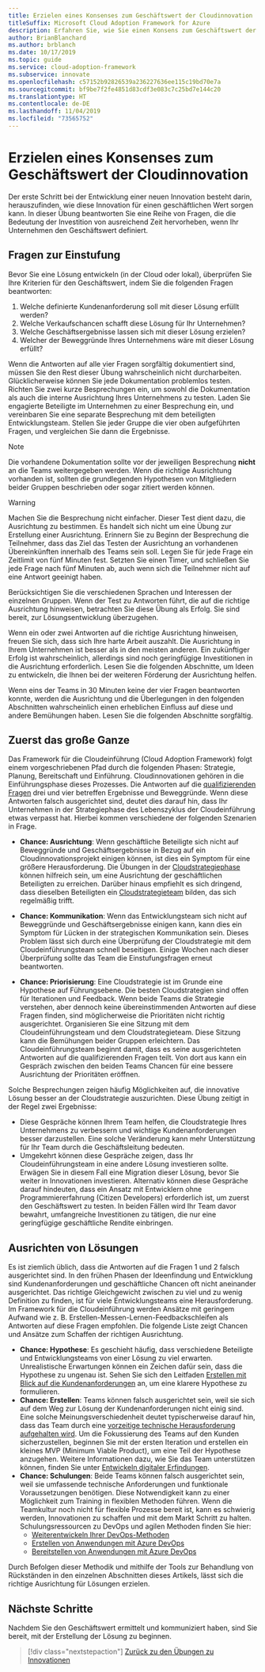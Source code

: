 ```yaml
---
title: Erzielen eines Konsenses zum Geschäftswert der Cloudinnovation
titleSuffix: Microsoft Cloud Adoption Framework for Azure
description: Erfahren Sie, wie Sie einen Konsens zum Geschäftswert der Cloudinnovation erzielen.
author: BrianBlanchard
ms.author: brblanch
ms.date: 10/17/2019
ms.topic: guide
ms.service: cloud-adoption-framework
ms.subservice: innovate
ms.openlocfilehash: c57152b92826539a236227636ee115c19bd70e7a
ms.sourcegitcommit: bf9be7f2fe4851d83cdf3e083c7c25bd7e144c20
ms.translationtype: HT
ms.contentlocale: de-DE
ms.lasthandoff: 11/04/2019
ms.locfileid: "73565752"
---
```

# <a name="build-consensus-on-the-business-value-of-innovation"></a>Erzielen eines Konsenses zum Geschäftswert der Cloudinnovation

Der erste Schritt bei der Entwicklung einer neuen Innovation besteht darin, herauszufinden, wie diese Innovation für einen geschäftlichen Wert sorgen kann. In dieser Übung beantworten Sie eine Reihe von Fragen, die die Bedeutung der Investition von ausreichend Zeit hervorheben, wenn Ihr Unternehmen den Geschäftswert definiert.

## <a name="qualifying-questions"></a>Fragen zur Einstufung

Bevor Sie eine Lösung entwickeln (in der Cloud oder lokal), überprüfen Sie Ihre Kriterien für den Geschäftswert, indem Sie die folgenden Fragen beantworten:

1. Welche definierte Kundenanforderung soll mit dieser Lösung erfüllt werden?
1. Welche Verkaufschancen schafft diese Lösung für Ihr Unternehmen?
1. Welche Geschäftsergebnisse lassen sich mit dieser Lösung erzielen?
1. Welcher der Beweggründe Ihres Unternehmens wäre mit dieser Lösung erfüllt?

Wenn die Antworten auf alle vier Fragen sorgfältig dokumentiert sind, müssen Sie den Rest dieser Übung wahrscheinlich nicht durcharbeiten. Glücklicherweise können Sie jede Dokumentation problemlos testen. Richten Sie zwei kurze Besprechungen ein, um sowohl die Dokumentation als auch die interne Ausrichtung Ihres Unternehmens zu testen. Laden Sie engagierte Beteiligte im Unternehmen zu einer Besprechung ein, und vereinbaren Sie eine separate Besprechung mit dem beteiligten Entwicklungsteam. Stellen Sie jeder Gruppe die vier oben aufgeführten Fragen, und vergleichen Sie dann die Ergebnisse.

> [!NOTE]
> Die vorhandene Dokumentation sollte vor der jeweiligen Besprechung **nicht** an die Teams weitergegeben werden. Wenn die richtige Ausrichtung vorhanden ist, sollten die grundlegenden Hypothesen von Mitgliedern beider Gruppen beschrieben oder sogar zitiert werden können.

<!-- -->

> [!WARNING]
> Machen Sie die Besprechung nicht einfacher. Dieser Test dient dazu, die Ausrichtung zu bestimmen. Es handelt sich nicht um eine Übung zur Erstellung einer Ausrichtung. Erinnern Sie zu Beginn der Besprechung die Teilnehmer, dass das Ziel das Testen der Ausrichtung an vorhandenen Übereinkünften innerhalb des Teams sein soll. Legen Sie für jede Frage ein Zeitlimit von fünf Minuten fest. Setzten Sie einen Timer, und schließen Sie jede Frage nach fünf Minuten ab, auch wenn sich die Teilnehmer nicht auf eine Antwort geeinigt haben.

Berücksichtigen Sie die verschiedenen Sprachen und Interessen der einzelnen Gruppen. Wenn der Test zu Antworten führt, die auf die richtige Ausrichtung hinweisen, betrachten Sie diese Übung als Erfolg. Sie sind bereit, zur Lösungsentwicklung überzugehen.

Wenn ein oder zwei Antworten auf die richtige Ausrichtung hinweisen, freuen Sie sich, dass sich Ihre harte Arbeit auszahlt. Die Ausrichtung in Ihrem Unternehmen ist besser als in den meisten anderen. Ein zukünftiger Erfolg ist wahrscheinlich, allerdings sind noch geringfügige Investitionen in die Ausrichtung erforderlich. Lesen Sie die folgenden Abschnitte, um Ideen zu entwickeln, die Ihnen bei der weiteren Förderung der Ausrichtung helfen.

Wenn eins der Teams in 30 Minuten keine der vier Fragen beantworten konnte, werden die Ausrichtung und die Überlegungen in den folgenden Abschnitten wahrscheinlich einen erheblichen Einfluss auf diese und andere Bemühungen haben. Lesen Sie die folgenden Abschnitte sorgfältig.

## <a name="address-the-big-picture-first"></a>Zuerst das große Ganze

Das Framework für die Cloudeinführung (Cloud Adoption Framework) folgt einem vorgeschriebenen Pfad durch die folgenden Phasen: Strategie, Planung, Bereitschaft und Einführung. Cloudinnovationen gehören in die Einführungsphase dieses Prozesses. Die Antworten auf die [qualifizierenden Fragen](#qualifying-questions) drei und vier betreffen Ergebnisse und Beweggründe. Wenn diese Antworten falsch ausgerichtet sind, deutet dies darauf hin, dass Ihr Unternehmen in der Strategiephase des Lebenszyklus der Cloudeinführung etwas verpasst hat. Hierbei kommen verschiedene der folgenden Szenarien in Frage.

- **Chance: Ausrichtung**: Wenn geschäftliche Beteiligte sich nicht auf Beweggründe und Geschäftsergebnisse in Bezug auf ein Cloudinnovationsprojekt einigen können, ist dies ein Symptom für eine größere Herausforderung. Die Übungen in der [Cloudstrategiephase](../strategy/index.md) können hilfreich sein, um eine Ausrichtung der geschäftlichen Beteiligten zu erreichen. Darüber hinaus empfiehlt es sich dringend, dass dieselben Beteiligten ein [Cloudstrategieteam](../organize/cloud-strategy.md) bilden, das sich regelmäßig trifft.

- **Chance: Kommunikation**: Wenn das Entwicklungsteam sich nicht auf Beweggründe und Geschäftsergebnisse einigen kann, kann dies ein Symptom für Lücken in der strategischen Kommunikation sein. Dieses Problem lässt sich durch eine Überprüfung der Cloudstrategie mit dem Cloudeinführungsteam schnell beseitigen. Einige Wochen nach dieser Überprüfung sollte das Team die Einstufungsfragen erneut beantworten.

- **Chance: Priorisierung**: Eine Cloudstrategie ist im Grunde eine Hypothese auf Führungsebene. Die besten Cloudstrategien sind offen für Iterationen und Feedback. Wenn beide Teams die Strategie verstehen, aber dennoch keine übereinstimmenden Antworten auf diese Fragen finden, sind möglicherweise die Prioritäten nicht richtig ausgerichtet. Organisieren Sie eine Sitzung mit dem Cloudeinführungsteam und dem Cloudstrategieteam. Diese Sitzung kann die Bemühungen beider Gruppen erleichtern. Das Cloudeinführungsteam beginnt damit, dass es seine ausgerichteten Antworten auf die qualifizierenden Fragen teilt. Von dort aus kann ein Gespräch zwischen den beiden Teams Chancen für eine bessere Ausrichtung der Prioritäten eröffnen.

Solche Besprechungen zeigen häufig Möglichkeiten auf, die innovative Lösung besser an der Cloudstrategie auszurichten. Diese Übung zeitigt in der Regel zwei Ergebnisse:

- Diese Gespräche können Ihrem Team helfen, die Cloudstrategie Ihres Unternehmens zu verbessern und wichtige Kundenanforderungen besser darzustellen. Eine solche Veränderung kann mehr Unterstützung für Ihr Team durch die Geschäftsleitung bedeuten.
- Umgekehrt können diese Gespräche zeigen, dass Ihr Cloudeinführungsteam in eine andere Lösung investieren sollte. Erwägen Sie in diesem Fall eine Migration dieser Lösung, bevor Sie weiter in Innovationen investieren. Alternativ können diese Gespräche darauf hindeuten, dass ein Ansatz mit Entwicklern ohne Programmiererfahrung (Citizen Developers) erforderlich ist, um zuerst den Geschäftswert zu testen. In beiden Fällen wird Ihr Team davor bewahrt, umfangreiche Investitionen zu tätigen, die nur eine geringfügige geschäftliche Rendite einbringen.

## <a name="address-solution-alignment"></a>Ausrichten von Lösungen

Es ist ziemlich üblich, dass die Antworten auf die Fragen 1 und 2 falsch ausgerichtet sind. In den frühen Phasen der Ideenfindung und Entwicklung sind Kundenanforderungen und geschäftliche Chancen oft nicht aneinander ausgerichtet. Das richtige Gleichgewicht zwischen zu viel und zu wenig Definition zu finden, ist für viele Entwicklungsteams eine Herausforderung. Im Framework für die Cloudeinführung werden Ansätze mit geringem Aufwand wie z. B. Erstellen-Messen-Lernen-Feedbackschleifen als Antworten auf diese Fragen empfohlen. Die folgende Liste zeigt Chancen und Ansätze zum Schaffen der richtigen Ausrichtung.

- **Chance: Hypothese**: Es geschieht häufig, dass verschiedene Beteiligte und Entwicklungsteams von einer Lösung zu viel erwarten. Unrealistische Erwartungen können ein Zeichen dafür sein, dass die Hypothese zu ungenau ist. Sehen Sie sich den Leitfaden [Erstellen mit Blick auf die Kundenanforderungen](./considerations/build.md) an, um eine klarere Hypothese zu formulieren.
- **Chance: Erstellen**: Teams können falsch ausgerichtet sein, weil sie sich auf dem Weg zur Lösung der Kundenanforderungen nicht einig sind. Eine solche Meinungsverschiedenheit deutet typischerweise darauf hin, dass das Team durch eine [vorzeitige technische Herausforderung aufgehalten wird](./considerations/build.md#reduce-complexity-and-delay-technical-spikes). Um die Fokussierung des Teams auf den Kunden sicherzustellen, beginnen Sie mit der ersten Iteration und erstellen ein kleines MVP (Minimum Viable Product), um eine Teil der Hypothese anzugehen. Weitere Informationen dazu, wie Sie das Team unterstützen können, finden Sie unter [Entwickeln digitaler Erfindungen](./considerations/invention.md).
- **Chance: Schulungen**: Beide Teams können falsch ausgerichtet sein, weil sie umfassende technische Anforderungen und funktionale Voraussetzungen benötigen. Diese Notwendigkeit kann zu einer Möglichkeit zum Training in flexiblen Methoden führen. Wenn die Teamkultur noch nicht für flexible Prozesse bereit ist, kann es schwierig werden, Innovationen zu schaffen und mit dem Markt Schritt zu halten.  Schulungsressourcen zu DevOps und agilen Methoden finden Sie hier:
  - [Weiterentwickeln Ihrer DevOps-Methoden](https://docs.microsoft.com/learn/paths/evolve-your-devops-practices)
  - [Erstellen von Anwendungen mit Azure DevOps](https://docs.microsoft.com/learn/paths/build-applications-with-azure-devops)
  - [Bereitstellen von Anwendungen mit Azure DevOps](https://docs.microsoft.com/learn/paths/deploy-applications-with-azure-devops)

Durch Befolgen dieser Methodik und mithilfe der Tools zur Behandlung von Rückständen in den einzelnen Abschnitten dieses Artikels, lässt sich die richtige Ausrichtung für Lösungen erzielen.

## <a name="next-steps"></a>Nächste Schritte

Nachdem Sie den Geschäftswert ermittelt und kommuniziert haben, sind Sie bereit, mit der Erstellung der Lösung zu beginnen.
> [!div class="nextstepaction"]
> [Zurück zu den Übungen zu Innovationen](./index.md)

